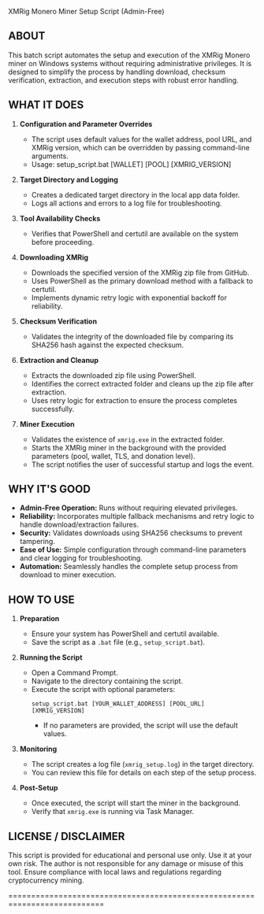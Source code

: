 
XMRig Monero Miner Setup Script (Admin-Free) 


ABOUT
-----
This batch script automates the setup and execution of the XMRig Monero miner
on Windows systems without requiring administrative privileges. It is designed
to simplify the process by handling download, checksum verification, extraction,
and execution steps with robust error handling.

WHAT IT DOES
-------------
1. **Configuration and Parameter Overrides**
   - The script uses default values for the wallet address, pool URL, and
     XMRig version, which can be overridden by passing command-line arguments.
   - Usage:
       setup_script.bat [WALLET] [POOL] [XMRIG_VERSION]
     
2. **Target Directory and Logging**
   - Creates a dedicated target directory in the local app data folder.
   - Logs all actions and errors to a log file for troubleshooting.

3. **Tool Availability Checks**
   - Verifies that PowerShell and certutil are available on the system before proceeding.

4. **Downloading XMRig**
   - Downloads the specified version of the XMRig zip file from GitHub.
   - Uses PowerShell as the primary download method with a fallback to certutil.
   - Implements dynamic retry logic with exponential backoff for reliability.

5. **Checksum Verification**
   - Validates the integrity of the downloaded file by comparing its SHA256 hash against
     the expected checksum.

6. **Extraction and Cleanup**
   - Extracts the downloaded zip file using PowerShell.
   - Identifies the correct extracted folder and cleans up the zip file after extraction.
   - Uses retry logic for extraction to ensure the process completes successfully.

7. **Miner Execution**
   - Validates the existence of `xmrig.exe` in the extracted folder.
   - Starts the XMRig miner in the background with the provided parameters (pool, wallet, TLS, and donation level).
   - The script notifies the user of successful startup and logs the event.

WHY IT'S GOOD
--------------
- **Admin-Free Operation:** Runs without requiring elevated privileges.
- **Reliability:** Incorporates multiple fallback mechanisms and retry logic to handle download/extraction failures.
- **Security:** Validates downloads using SHA256 checksums to prevent tampering.
- **Ease of Use:** Simple configuration through command-line parameters and clear logging for troubleshooting.
- **Automation:** Seamlessly handles the complete setup process from download to miner execution.

HOW TO USE
----------
1. **Preparation**
   - Ensure your system has PowerShell and certutil available.
   - Save the script as a `.bat` file (e.g., `setup_script.bat`).

2. **Running the Script**
   - Open a Command Prompt.
   - Navigate to the directory containing the script.
   - Execute the script with optional parameters:
       ```
       setup_script.bat [YOUR_WALLET_ADDRESS] [POOL_URL] [XMRIG_VERSION]
       ```
     - If no parameters are provided, the script will use the default values.

3. **Monitoring**
   - The script creates a log file (`xmrig_setup.log`) in the target directory.
   - You can review this file for details on each step of the setup process.

4. **Post-Setup**
   - Once executed, the script will start the miner in the background.
   - Verify that `xmrig.exe` is running via Task Manager.

LICENSE / DISCLAIMER
----------------------
This script is provided for educational and personal use only.
Use it at your own risk. The author is not responsible for any damage or
misuse of this tool. Ensure compliance with local laws and regulations regarding
cryptocurrency mining.

===========================================================================
